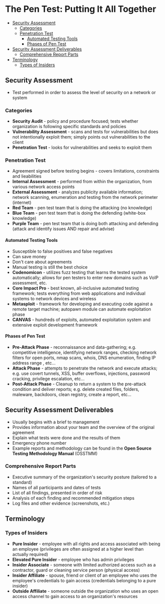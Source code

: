 # The Pen Test:  Putting It All Together

* [Security Assessment](#security-assessment)
  * [Categories](#categories)
  * [Penetration Test](#penetration-test)
    * [Automated Testing Tools](#automated-testing-tools)
    * [Phases of Pen Test](#phases-of-pen-test)
* [Security Assessment Deliverables](#security-assessment-deliverables)
  * [Comprehensive Report Parts](#comprehensive-report-parts)
* [Terminology](#terminology)
  * [Types of Insiders](#types-of-insiders)

## Security Assessment

- Test performed in order to assess the level of security on a network or system

### Categories

- **Security Audit** - policy and procedure focused; tests whether organization is following specific standards and policies
- **Vulnerability Assessment** - scans and tests for vulnerabilities but does not intentionally exploit them; simply points out vulnerabilities to the client
- **Penetration Test** - looks for vulnerabilities and seeks to exploit them

### Penetration Test 

- Agreement signed before testing begins - covers limitations, constraints and lieabilities
- **Internal Assessment** - performed from within the organization, from various network access points
- **External Assessment** - analyzes publicity available information; network scanning, enumeration and testing from the network perimeter (internet)
- **Red Team** - pen test team that is doing the attacking (no knowledge)
- **Blue Team** - pen test team that is doing the defending (white-box knowledge)
- **Purple Team** - pen test team that is doing both attacking and defending (attack and identify issues AND repair and advise)

#### Automated Testing Tools

- Susceptible to false positives and false negatives
- Can save money
- Don't care about agreements
- Manual testing is still the best choice
- **Codenomicon** - utilizes fuzz testing that learns the tested system automatically; allows for pen testers to enter new domains such as VoIP assessment, etc.
- **Core Impact Pro** - best known, all-inclusive automated testing framework; tests everything from web applications and individual systems to network devices and wireless
- **Metasploit** - framework for developing and executing code against a remote target machine; autopawn module can automate exploitation phase
- **CANVAS** - hundreds of exploits, automated exploitation system and extensive exploit development framework

#### Phases of Pen Test

- **Pre-Attack Phase** - reconnaissance and data-gathering; e.g. competitive intelligence, identifying network ranges, checking network filters for open ports, nmap scans, whois, DNS enumeration, finding IP address range , etc...
- **Attack Phase** - attempts to penetrate the network and execute attacks; e.g. use covert tunnels, XSS, buffer overflows, injections, password cracking, privilege escalation, etc...
- **Post-Attack Phase** - Cleanup to return a system to the pre-attack condition and deliver reports; e.g. delete created files, folders, maleware, backdoors, clean registry, create a report, etc...

## Security Assessment Deliverables

- Usually begins with a brief to management
- Provides information about your team and the overview of the original agreement
- Explain what tests were done and the results of them
- Emergency phone number
- Example reports and methodology can be found in the **Open Source Testing Methodology Manual** (OSSTMM)

### Comprehensive Report Parts

- Executive summary of the organization's security posture (tailored to a standard)
- Names of all participants and dates of tests
- List of all findings, presented in order of risk
- Analysis of each finding and recommended mitigation steps
- Log files and other evidence (screenshots, etc.)
 
## Terminology

### Types of Insiders

- **Pure Insider** - employee with all rights and access associated with being an employee (privileges are often assigned at a higher level than actually required)
- **Elevated Pure Insider** - employee who has admin privileges
- **Insider Associate** - someone with limited authorized access such as a contractor, guard or cleaning service person (physical access)
- **Insider Affiliate** - spouse, friend or client of an employee who uses the employee's credentials to gain access (credentials belonging to a pure insider)
- **Outside Affiliate** - someone outside the organization who uses an open access channel to gain access to an organization's resources

